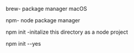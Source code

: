 brew- package manager macOS

npm- node package manager

npm init -initalize this directory as a node project

npm init --yes

